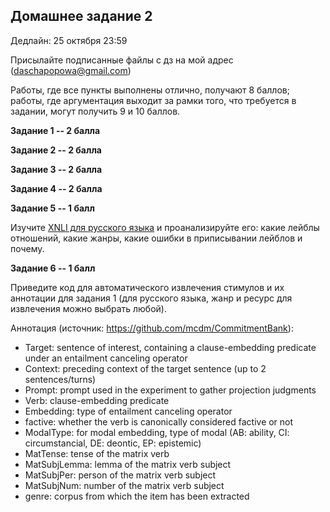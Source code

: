 ## Домашнее задание 2

Дедлайн: 25 октября 23:59

Присылайте подписанные файлы с дз на мой адрес (daschapopowa@gmail.com)

Работы, где все пункты выполнены отлично, получают 8 баллов; работы, где аргументация выходит за рамки того, что требуется в задании, могут получить 9 и 10 баллов.

**Задание 1 -- 2 балла**

**Задание 2 -- 2 балла**

**Задание 3 -- 2 балла**

**Задание 4 -- 2 балла**

**Задание 5 -- 1 балл**

Изучите [XNLI для русского языка](https://github.com/facebookresearch/XNLI) и проанализируйте его: какие лейблы отношений, какие жанры, какие ошибки в приписывании лейблов и почему.

**Задание 6 -- 1 балл**

Приведите код для автоматического извлечения стимулов и их аннотации для задания 1 (для русского языка, жанр и ресурс для извлечения можно выбрать любой).

Аннотация (источник: https://github.com/mcdm/CommitmentBank):

+ Target: sentence of interest, containing a clause-embedding predicate under an entailment canceling operator
+ Context: preceding context of the target sentence (up to 2 sentences/turns)
+ Prompt: prompt used in the experiment to gather projection judgments
+ Verb: clause-embedding predicate
+ Embedding: type of entailment canceling operator
+ factive: whether the verb is canonically considered factive or not
+ ModalType: for modal embedding, type of modal (AB: ability, CI: circumstancial, DE: deontic, EP: epistemic)
+ MatTense: tense of the matrix verb
+ MatSubjLemma: lemma of the matrix verb subject
+ MatSubjPer: person of the matrix verb subject
+ MatSubjNum: number of the matrix verb subject
+ genre: corpus from which the item has been extracted


